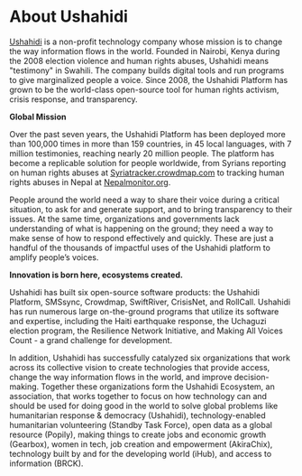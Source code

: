 # About Ushahidi

[Ushahidi](http://www.ushahidi.com/) is a non-profit technology company whose mission is to change the way information flows in the world. Founded in Nairobi, Kenya during the 2008 election violence and human rights abuses, Ushahidi means "testimony" in Swahili. The company builds digital tools and run programs to give marginalized people a voice. Since 2008, the Ushahidi Platform has grown to be the world-class open-source tool for human rights activism, crisis response, and transparency.

**Global Mission**

Over the past seven years, the Ushahidi Platform has been deployed more than 100,000 times in more than 159 countries, in 45 local languages, with 7 million testimonies, reaching nearly 20 million people. The platform has become a replicable solution for people worldwide, from Syrians reporting on human rights abuses at [Syriatracker.crowdmap.com](https://syriatracker.crowdmap.com/feeds?l=ru_RU&page=6) to tracking human rights abuses in Nepal at [Nepalmonitor.org](https://nepalmonitor.org/).

People around the world need a way to share their voice during a critical situation, to ask for and generate support, and to bring transparency to their issues. At the same time, organizations and governments lack understanding of what is happening on the ground; they need a way to make sense of how to respond effectively and quickly. These are just a handful of the thousands of impactful uses of the Ushahidi platform to amplify people’s voices.

**Innovation is born here, ecosystems created.**

Ushahidi has built six open-source software products: the Ushahidi Platform, SMSsync, Crowdmap, SwiftRiver, CrisisNet, and RollCall. Ushahidi has run numerous large on-the-ground programs that utilize its software and expertise, including the Haiti earthquake response, the Uchaguzi election program, the Resilience Network Initiative, and Making All Voices Count - a grand challenge for development.

In addition, Ushahidi has successfully catalyzed six organizations that work across its collective vision to create technologies that provide access, change the way information flows in the world, and improve decision-making. Together these organizations form the Ushahidi Ecosystem, an association, that works together to focus on how technology can and should be used for doing good in the world to solve global problems like humanitarian response & democracy \(Ushahidi\), technology-enabled humanitarian volunteering \(Standby Task Force\), open data as a global resource \(Popily\), making things to create jobs and economic growth \(Gearbox\), women in tech, job creation and empowerment \(AkiraChix\), technology built by and for the developing world \(iHub\), and access to information \(BRCK\).

